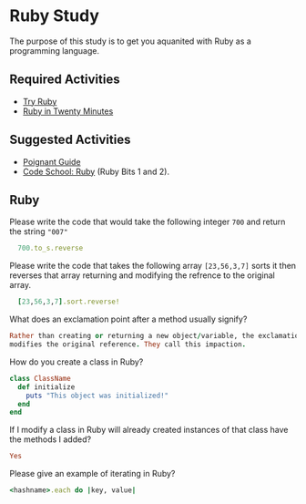 # Ruby Study

The purpose of this study is to get you aquanited with Ruby as a programming
language.

## Required Activities

-   [Try Ruby](http://tryruby.org/)
-   [Ruby in Twenty Minutes](https://www.ruby-lang.org/en/documentation/quickstart/)

## Suggested Activities

-   [Poignant Guide](http://poignant.guide/)
-   [Code School: Ruby](https://www.codeschool.com/learn/ruby) (Ruby Bits 1 and 2).

## Ruby

Please write the code that would take the following integer `700` and return the
string `"007"`

```ruby
  700.to_s.reverse
```

Please write the code that takes the following array `[23,56,3,7]` sorts it
then reverses that array returning and modifying the refrence to the original
array.

```ruby
  [23,56,3,7].sort.reverse!
```

What does an exclamation point after a method usually signify?

```ruby
Rather than creating or returning a new object/variable, the exclamation mark
modifies the original reference. They call this impaction.
```
How do you create a class in Ruby?

```ruby
class ClassName
  def initialize
    puts "This object was initialized!"
  end
end
```

If I modify a class in Ruby will already created instances of that class have
the methods I added?

```ruby
Yes
```

Please give an example of iterating in Ruby?

```ruby
<hashname>.each do |key, value|
```
